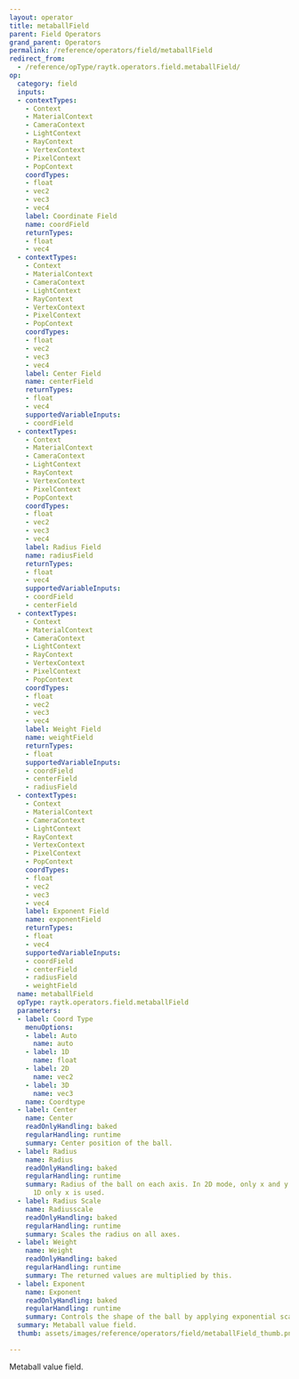 ```yaml
---
layout: operator
title: metaballField
parent: Field Operators
grand_parent: Operators
permalink: /reference/operators/field/metaballField
redirect_from:
  - /reference/opType/raytk.operators.field.metaballField/
op:
  category: field
  inputs:
  - contextTypes:
    - Context
    - MaterialContext
    - CameraContext
    - LightContext
    - RayContext
    - VertexContext
    - PixelContext
    - PopContext
    coordTypes:
    - float
    - vec2
    - vec3
    - vec4
    label: Coordinate Field
    name: coordField
    returnTypes:
    - float
    - vec4
  - contextTypes:
    - Context
    - MaterialContext
    - CameraContext
    - LightContext
    - RayContext
    - VertexContext
    - PixelContext
    - PopContext
    coordTypes:
    - float
    - vec2
    - vec3
    - vec4
    label: Center Field
    name: centerField
    returnTypes:
    - float
    - vec4
    supportedVariableInputs:
    - coordField
  - contextTypes:
    - Context
    - MaterialContext
    - CameraContext
    - LightContext
    - RayContext
    - VertexContext
    - PixelContext
    - PopContext
    coordTypes:
    - float
    - vec2
    - vec3
    - vec4
    label: Radius Field
    name: radiusField
    returnTypes:
    - float
    - vec4
    supportedVariableInputs:
    - coordField
    - centerField
  - contextTypes:
    - Context
    - MaterialContext
    - CameraContext
    - LightContext
    - RayContext
    - VertexContext
    - PixelContext
    - PopContext
    coordTypes:
    - float
    - vec2
    - vec3
    - vec4
    label: Weight Field
    name: weightField
    returnTypes:
    - float
    supportedVariableInputs:
    - coordField
    - centerField
    - radiusField
  - contextTypes:
    - Context
    - MaterialContext
    - CameraContext
    - LightContext
    - RayContext
    - VertexContext
    - PixelContext
    - PopContext
    coordTypes:
    - float
    - vec2
    - vec3
    - vec4
    label: Exponent Field
    name: exponentField
    returnTypes:
    - float
    - vec4
    supportedVariableInputs:
    - coordField
    - centerField
    - radiusField
    - weightField
  name: metaballField
  opType: raytk.operators.field.metaballField
  parameters:
  - label: Coord Type
    menuOptions:
    - label: Auto
      name: auto
    - label: 1D
      name: float
    - label: 2D
      name: vec2
    - label: 3D
      name: vec3
    name: Coordtype
  - label: Center
    name: Center
    readOnlyHandling: baked
    regularHandling: runtime
    summary: Center position of the ball.
  - label: Radius
    name: Radius
    readOnlyHandling: baked
    regularHandling: runtime
    summary: Radius of the ball on each axis. In 2D mode, only x and y are used. In
      1D only x is used.
  - label: Radius Scale
    name: Radiusscale
    readOnlyHandling: baked
    regularHandling: runtime
    summary: Scales the radius on all axes.
  - label: Weight
    name: Weight
    readOnlyHandling: baked
    regularHandling: runtime
    summary: The returned values are multiplied by this.
  - label: Exponent
    name: Exponent
    readOnlyHandling: baked
    regularHandling: runtime
    summary: Controls the shape of the ball by applying exponential scaling to coordinates.
  summary: Metaball value field.
  thumb: assets/images/reference/operators/field/metaballField_thumb.png

---
```



Metaball value field.